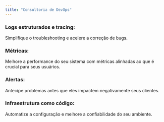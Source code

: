 ```yaml
---
title: "Consultoria de DevOps"
---
```


### Logs estruturados e tracing:

Simplifique o troubleshooting e acelere a correção de bugs.

### Métricas:

Melhore a performance do seu sistema com métricas alinhadas ao que é crucial
para seus usuários.

### Alertas:

Antecipe problemas antes que eles impactem negativamente seus clientes.

### Infraestrutura como código:

Automatize a configuração e melhore a confiabilidade do seu ambiente.
